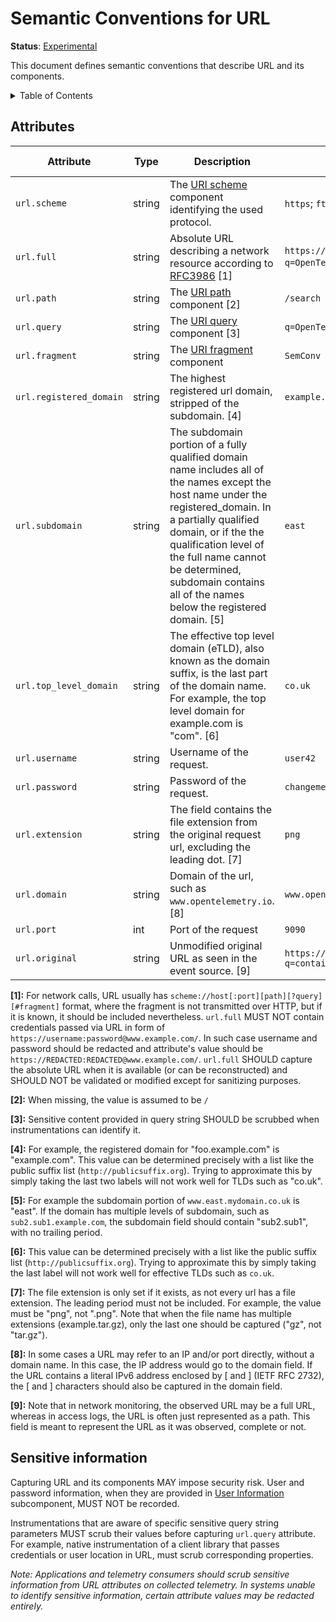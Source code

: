 <!--- Hugo front matter used to generate the website version of this page:
linkTitle: URL
--->

# Semantic Conventions for URL

**Status**: [Experimental][DocumentStatus]

This document defines semantic conventions that describe URL and its components.

<details>
<summary>Table of Contents</summary>

<!-- toc -->

- [Attributes](#attributes)
- [Sensitive information](#sensitive-information)

<!-- tocstop -->

</details>

## Attributes

<!-- semconv url -->
| Attribute  | Type | Description  | Examples  | Requirement Level |
|---|---|---|---|---|
| `url.scheme` | string | The [URI scheme](https://www.rfc-editor.org/rfc/rfc3986#section-3.1) component identifying the used protocol. | `https`; `ftp`; `telnet` | Recommended |
| `url.full` | string | Absolute URL describing a network resource according to [RFC3986](https://www.rfc-editor.org/rfc/rfc3986) [1] | `https://www.foo.bar/search?q=OpenTelemetry#SemConv`; `//localhost` | Recommended |
| `url.path` | string | The [URI path](https://www.rfc-editor.org/rfc/rfc3986#section-3.3) component [2] | `/search` | Recommended |
| `url.query` | string | The [URI query](https://www.rfc-editor.org/rfc/rfc3986#section-3.4) component [3] | `q=OpenTelemetry` | Recommended |
| `url.fragment` | string | The [URI fragment](https://www.rfc-editor.org/rfc/rfc3986#section-3.5) component | `SemConv` | Recommended |
| `url.registered_domain` | string | The highest registered url domain, stripped of the subdomain. [4] | `example.com` | Opt-In |
| `url.subdomain` | string | The subdomain portion of a fully qualified domain name includes all of the names except the host name under the registered_domain. In a partially qualified domain, or if the the qualification level of the full name cannot be determined, subdomain contains all of the names below the registered domain. [5] | `east` | Opt-In |
| `url.top_level_domain` | string | The effective top level domain (eTLD), also known as the domain suffix, is the last part of the domain name. For example, the top level domain for example.com is "com". [6] | `co.uk` | Opt-In |
| `url.username` | string | Username of the request. | `user42` | Opt-In |
| `url.password` | string | Password of the request. | `changeme` | Opt-In |
| `url.extension` | string | The field contains the file extension from the original request url, excluding the leading dot. [7] | `png` | Opt-In |
| `url.domain` | string | Domain of the url, such as `www.opentelemetry.io`. [8] | `www.opentelemetry.io` | Opt-In |
| `url.port` | int | Port of the request | `9090` | Opt-In |
| `url.original` | string | Unmodified original URL as seen in the event source. [9] | `https://www.opentelemetry.io/search/?q=container` | Opt-In |

**[1]:** For network calls, URL usually has `scheme://host[:port][path][?query][#fragment]` format, where the fragment is not transmitted over HTTP, but if it is known, it should be included nevertheless.
`url.full` MUST NOT contain credentials passed via URL in form of `https://username:password@www.example.com/`. In such case username and password should be redacted and attribute's value should be `https://REDACTED:REDACTED@www.example.com/`.
`url.full` SHOULD capture the absolute URL when it is available (or can be reconstructed) and SHOULD NOT be validated or modified except for sanitizing purposes.

**[2]:** When missing, the value is assumed to be `/`

**[3]:** Sensitive content provided in query string SHOULD be scrubbed when instrumentations can identify it.

**[4]:** For example, the registered domain for "foo.example.com" is "example.com".
This value can be determined precisely with a list like the public suffix list (`http://publicsuffix.org`). Trying to approximate this by simply taking the last two labels will not work well for TLDs such as "co.uk".

**[5]:** For example the subdomain portion of `www.east.mydomain.co.uk` is "east". If the domain has multiple levels of subdomain, such as `sub2.sub1.example.com`, the subdomain field should contain "sub2.sub1", with no trailing period.

**[6]:** This value can be determined precisely with a list like the public suffix list (`http://publicsuffix.org`). Trying to approximate this by simply taking the last label will not work well for effective TLDs such as `co.uk`.

**[7]:** The file extension is only set if it exists, as not every url has a file extension.
The leading period must not be included. For example, the value must be "png", not ".png".
Note that when the file name has multiple extensions (example.tar.gz), only the last one should be captured ("gz", not "tar.gz").

**[8]:** In some cases a URL may refer to an IP and/or port directly, without a domain name. In this case, the IP address would go to the domain field.
If the URL contains a literal IPv6 address enclosed by [ and ] (IETF RFC 2732), the [ and ] characters should also be captured in the domain field.

**[9]:** Note that in network monitoring, the observed URL may be a full URL, whereas in access logs, the URL is often just represented as a path.
This field is meant to represent the URL as it was observed, complete or not.
<!-- endsemconv -->

## Sensitive information

Capturing URL and its components MAY impose security risk. User and password information, when they are provided in [User Information](https://datatracker.ietf.org/doc/html/rfc3986#section-3.2.1) subcomponent, MUST NOT be recorded.

Instrumentations that are aware of specific sensitive query string parameters MUST scrub their values before capturing `url.query` attribute. For example, native instrumentation of a client library that passes credentials or user location in URL, must scrub corresponding properties.

_Note: Applications and telemetry consumers should scrub sensitive information from URL attributes on collected telemetry. In systems unable to identify sensitive information, certain attribute values may be redacted entirely._

[DocumentStatus]: https://github.com/open-telemetry/opentelemetry-specification/tree/v1.22.0/specification/document-status.md
